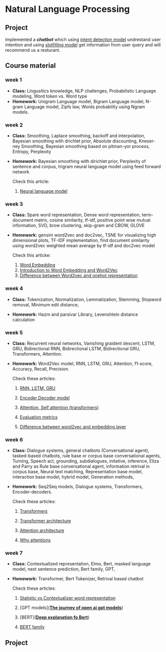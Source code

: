 # Natural Language Processing

## Project

Implemented a ***chatbot*** which using <u>intent detection model</u> undrestand user intention and using <u>slotfilling model</u> get information from user query and will recommend us a resturant.

## Course material

### week 1

- **Class:** Lingusitics knowledge, NLP challenges, Probabilistic Language modeling, Word token vs. Word type
- **Homework:** Unigram Language model, Bigram Language model, N-gram Language model, Zipfs law, Words probability using Ngram models.

### week 2

- **Class:** Smoothing, Laplace smoothing, backoff and interpolation, Bayesian smoothing with drichlet prior, Absolute discounting, Kneser-ney Smoothing, Bayesian smoothing based on  pitman-yor process, Entropy, Perplexity

- **Homework:** Bayesian smoothing with dirichlet prior, Perplexity of sentence and corpus, trigram neural language model using feed forward network
  
  Check this article:
  
  1. [Neural language model](https://towardsdatascience.com/neural-language-models-32bec14d01dc)

### week 3

- **Class:** Spare word representation, Dense word representation, term-document matrix, cosine similarity, tf-idf, positive point wise mutual information, SVD, brow clustering, skip-gram and CBOW, GLOVE

- **Homework:** gensim word2vec and doc2vec, TSNE for visualizing high dimensional plots, TF-IDF implementation, find document similarity using word2vec weighted mean average by tf-idf and doc2vec model
  
  Check this articke:
  
  1. [Word Embedding](https://machinelearningmastery.com/use-word-embedding-layers-deep-learning-keras/)
  2. [Introduction to Word Embedding and Word2Vec](https://towardsdatascience.com/introduction-to-word-embedding-and-word2vec-652d0c2060fa)
  3. [Difference between Word2vec and onehot representation](https://datascience.stackexchange.com/questions/29851/one-hot-encoding-vs-word-embedding-when-to-choose-one-or-another#:~:text=They%20also%20differ%20at%20the,together%20in%20the%20representation%20space.)

### week 4

- **Class:** Tokenization, Normalization, Lemmatization, Stemming, Stopword removal, Minimum edit distance, 

- **Homework:** Hazm and parsivar Library, Levenshtein distance calculation

### week 5

- **Class:** Recurrent neural networks, Vanishing graident descent, LSTM, GRU, Bidirectional RNN, Bidirectional LSTM, Bidirectional GRU, Transformers, Attention.

- **Homework:** Word2Vec model, RNN, LSTM, GRU, Attention, f1-score, Accuracy, Recall, Precision.
  
  Check these articles:
  
  1. [RNN, LSTM, GRU ](https://medium.com/analytics-vidhya/rnn-vs-gru-vs-lstm-863b0b7b1573)
  
  2. [Encoder Decoder model](https://towardsdatascience.com/understanding-encoder-decoder-sequence-to-sequence-model-679e04af4346)
  
  3. [Attention, Self attention (transformers)](https://medium.com/towards-data-science/what-is-attention-mechanism-can-i-have-your-attention-please-3333637f2eac)
  
  4. [Evaluation metrics](https://towardsdatascience.com/a-look-at-precision-recall-and-f1-score-36b5fd0dd3ec)
  
  5. [Difference between word2vec and embedding layer](https://datascience.stackexchange.com/questions/61603/difference-between-gensim-word2vec-and-keras-embedding-layer)

### week 6

- **Class:** Dialogue systems, general chatbots (Conversational agent), tasked-based chatbots, rule base or corpus base conversational agents, Turning, Speech act, grounding, subdialogues, initative, inference, Eliza and Parry as Rule base conversational agent, information retrival in corpus base, Neural text matching, Representation base model, interaction base model, hybrid model, Generation methods,

- **Homework:** Seq2Seq models, Dialogue systems, Transformers, Encoder-decoders.
  
  Check these articles:
  
  1. [Transformers](https://towardsdatascience.com/transformers-explained-visually-part-1-overview-of-functionality-95a6dd460452)
  
  2. [Transformer architecture](https://towardsdatascience.com/transformers-explained-visually-part-2-how-it-works-step-by-step-b49fa4a64f34)
  
  3. [Attention architecture](https://towardsdatascience.com/transformers-explained-visually-part-3-multi-head-attention-deep-dive-1c1ff1024853)
  
  4. [Why attentions](https://towardsdatascience.com/transformers-explained-visually-not-just-how-but-why-they-work-so-well-d840bd61a9d3)

### week 7

- **Class:** Contextualized representation, Elmo, Bert, masked language model, next sentence prediction, Bert family, GPT,

- **Homework:** Transformer, Bert Tokenizer, Retrival based chatbot
  
  Check these articles:
  
  1. [Statistic vs Contextualizer word representation](https://ted-mei.medium.com/from-static-embedding-to-contextualized-embedding-fe604886b2bc#:~:text=The%20main%20problem%20that%20word,considers%20contextual%20information%20into%20play.)
  
  2. [GPT models](**[The journey of open ai gpt models](https://medium.com/walmartglobaltech/the-journey-of-open-ai-gpt-models-32d95b7b7fb2)**)
  
  3. [BERT](**[Deep explanation fo Bert](https://towardsdatascience.com/bert-explained-state-of-the-art-language-model-for-nlp-f8b21a9b6270)**)
  
  4. [BERT family](https://towardsdatascience.com/bert-roberta-distilbert-xlnet-which-one-to-use-3d5ab82ba5f8)

## Project
